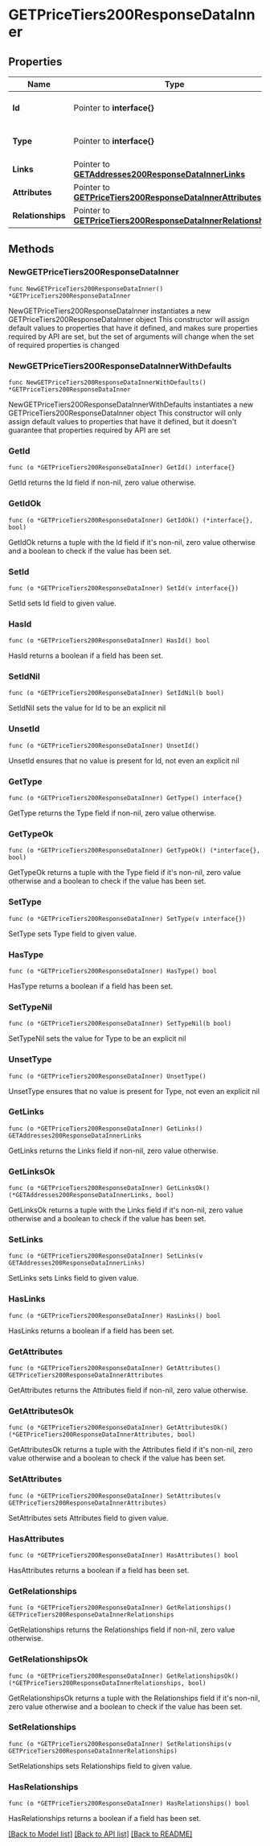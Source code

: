 # GETPriceTiers200ResponseDataInner

## Properties

Name | Type | Description | Notes
------------ | ------------- | ------------- | -------------
**Id** | Pointer to **interface{}** | The resource&#39;s id | [optional] 
**Type** | Pointer to **interface{}** | The resource&#39;s type | [optional] 
**Links** | Pointer to [**GETAddresses200ResponseDataInnerLinks**](GETAddresses200ResponseDataInnerLinks.md) |  | [optional] 
**Attributes** | Pointer to [**GETPriceTiers200ResponseDataInnerAttributes**](GETPriceTiers200ResponseDataInnerAttributes.md) |  | [optional] 
**Relationships** | Pointer to [**GETPriceTiers200ResponseDataInnerRelationships**](GETPriceTiers200ResponseDataInnerRelationships.md) |  | [optional] 

## Methods

### NewGETPriceTiers200ResponseDataInner

`func NewGETPriceTiers200ResponseDataInner() *GETPriceTiers200ResponseDataInner`

NewGETPriceTiers200ResponseDataInner instantiates a new GETPriceTiers200ResponseDataInner object
This constructor will assign default values to properties that have it defined,
and makes sure properties required by API are set, but the set of arguments
will change when the set of required properties is changed

### NewGETPriceTiers200ResponseDataInnerWithDefaults

`func NewGETPriceTiers200ResponseDataInnerWithDefaults() *GETPriceTiers200ResponseDataInner`

NewGETPriceTiers200ResponseDataInnerWithDefaults instantiates a new GETPriceTiers200ResponseDataInner object
This constructor will only assign default values to properties that have it defined,
but it doesn't guarantee that properties required by API are set

### GetId

`func (o *GETPriceTiers200ResponseDataInner) GetId() interface{}`

GetId returns the Id field if non-nil, zero value otherwise.

### GetIdOk

`func (o *GETPriceTiers200ResponseDataInner) GetIdOk() (*interface{}, bool)`

GetIdOk returns a tuple with the Id field if it's non-nil, zero value otherwise
and a boolean to check if the value has been set.

### SetId

`func (o *GETPriceTiers200ResponseDataInner) SetId(v interface{})`

SetId sets Id field to given value.

### HasId

`func (o *GETPriceTiers200ResponseDataInner) HasId() bool`

HasId returns a boolean if a field has been set.

### SetIdNil

`func (o *GETPriceTiers200ResponseDataInner) SetIdNil(b bool)`

 SetIdNil sets the value for Id to be an explicit nil

### UnsetId
`func (o *GETPriceTiers200ResponseDataInner) UnsetId()`

UnsetId ensures that no value is present for Id, not even an explicit nil
### GetType

`func (o *GETPriceTiers200ResponseDataInner) GetType() interface{}`

GetType returns the Type field if non-nil, zero value otherwise.

### GetTypeOk

`func (o *GETPriceTiers200ResponseDataInner) GetTypeOk() (*interface{}, bool)`

GetTypeOk returns a tuple with the Type field if it's non-nil, zero value otherwise
and a boolean to check if the value has been set.

### SetType

`func (o *GETPriceTiers200ResponseDataInner) SetType(v interface{})`

SetType sets Type field to given value.

### HasType

`func (o *GETPriceTiers200ResponseDataInner) HasType() bool`

HasType returns a boolean if a field has been set.

### SetTypeNil

`func (o *GETPriceTiers200ResponseDataInner) SetTypeNil(b bool)`

 SetTypeNil sets the value for Type to be an explicit nil

### UnsetType
`func (o *GETPriceTiers200ResponseDataInner) UnsetType()`

UnsetType ensures that no value is present for Type, not even an explicit nil
### GetLinks

`func (o *GETPriceTiers200ResponseDataInner) GetLinks() GETAddresses200ResponseDataInnerLinks`

GetLinks returns the Links field if non-nil, zero value otherwise.

### GetLinksOk

`func (o *GETPriceTiers200ResponseDataInner) GetLinksOk() (*GETAddresses200ResponseDataInnerLinks, bool)`

GetLinksOk returns a tuple with the Links field if it's non-nil, zero value otherwise
and a boolean to check if the value has been set.

### SetLinks

`func (o *GETPriceTiers200ResponseDataInner) SetLinks(v GETAddresses200ResponseDataInnerLinks)`

SetLinks sets Links field to given value.

### HasLinks

`func (o *GETPriceTiers200ResponseDataInner) HasLinks() bool`

HasLinks returns a boolean if a field has been set.

### GetAttributes

`func (o *GETPriceTiers200ResponseDataInner) GetAttributes() GETPriceTiers200ResponseDataInnerAttributes`

GetAttributes returns the Attributes field if non-nil, zero value otherwise.

### GetAttributesOk

`func (o *GETPriceTiers200ResponseDataInner) GetAttributesOk() (*GETPriceTiers200ResponseDataInnerAttributes, bool)`

GetAttributesOk returns a tuple with the Attributes field if it's non-nil, zero value otherwise
and a boolean to check if the value has been set.

### SetAttributes

`func (o *GETPriceTiers200ResponseDataInner) SetAttributes(v GETPriceTiers200ResponseDataInnerAttributes)`

SetAttributes sets Attributes field to given value.

### HasAttributes

`func (o *GETPriceTiers200ResponseDataInner) HasAttributes() bool`

HasAttributes returns a boolean if a field has been set.

### GetRelationships

`func (o *GETPriceTiers200ResponseDataInner) GetRelationships() GETPriceTiers200ResponseDataInnerRelationships`

GetRelationships returns the Relationships field if non-nil, zero value otherwise.

### GetRelationshipsOk

`func (o *GETPriceTiers200ResponseDataInner) GetRelationshipsOk() (*GETPriceTiers200ResponseDataInnerRelationships, bool)`

GetRelationshipsOk returns a tuple with the Relationships field if it's non-nil, zero value otherwise
and a boolean to check if the value has been set.

### SetRelationships

`func (o *GETPriceTiers200ResponseDataInner) SetRelationships(v GETPriceTiers200ResponseDataInnerRelationships)`

SetRelationships sets Relationships field to given value.

### HasRelationships

`func (o *GETPriceTiers200ResponseDataInner) HasRelationships() bool`

HasRelationships returns a boolean if a field has been set.


[[Back to Model list]](../README.md#documentation-for-models) [[Back to API list]](../README.md#documentation-for-api-endpoints) [[Back to README]](../README.md)


